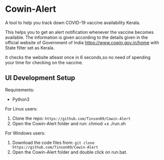 # Cowin-Alert
A tool to help you track down COVID-19 vaccine availability Kerala.

This helps you to get an alert notification whenever the vaccine becomes available. The information is given according to the details given in the official website of Government of India https://www.cowin.gov.in/home with State filter set as Kerala.

It checks the website atleast once in 6 seconds,so no need of spending your time for checking on the vaccine.

## UI Development Setup

Requirements:

- Python3 

For Linux users:

1. Clone the repo: `https://github.com/Tinson09/Cowin-Alert`
2. Open the Cowin-Alert folder and run: chmod +x ./run.sh

For Windows users:

1. Download the code files from: `git clone https://github.com/Tinson09/Cowin-Alert`
2. Open the Cowin-Alert folder and double click on run.bat.
